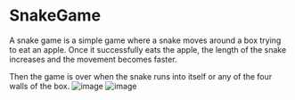 # SnakeGame
A snake game is a simple game where a snake moves around a box trying to eat an apple. Once it successfully eats the apple, the length of the snake increases and the movement becomes faster.

Then the game is over when the snake runs into itself or any of the four walls of the box.
![image](https://user-images.githubusercontent.com/80638381/192777291-ef7bbabd-89cd-419a-ab09-6cc29182d384.png)
![image](https://user-images.githubusercontent.com/80638381/192777576-5bdd16ad-c5c7-4986-a4e3-d41a21f108b3.png)
